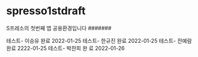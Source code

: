 # spresso1stdraft
S프레소의 첫번째 앱 공용환경입니다
#######

테스트- 이승유 완료 2022-01-25
테스트- 한규진 완료 2022-01-25
테스트- 전예람 완료 2222-01-25
테스트- 박찬희 완 료        2022-01-26